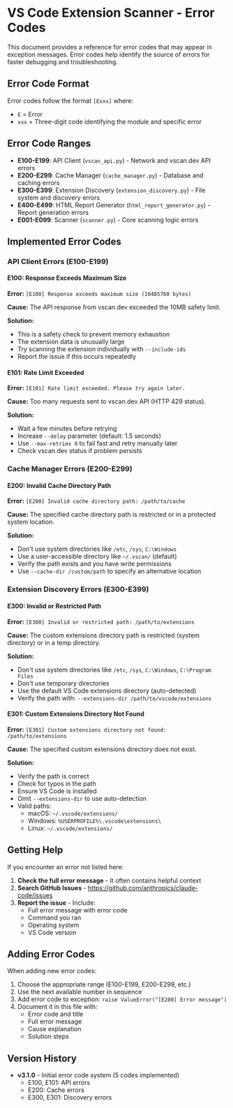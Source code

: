 # VS Code Extension Scanner - Error Codes

This document provides a reference for error codes that may appear in exception messages.
Error codes help identify the source of errors for faster debugging and troubleshooting.

## Error Code Format

Error codes follow the format `[Exxx]` where:
- `E` = Error
- `xxx` = Three-digit code identifying the module and specific error

## Error Code Ranges

- **E100-E199**: API Client (`vscan_api.py`) - Network and vscan.dev API errors
- **E200-E299**: Cache Manager (`cache_manager.py`) - Database and caching errors
- **E300-E399**: Extension Discovery (`extension_discovery.py`) - File system and discovery errors
- **E400-E499**: HTML Report Generator (`html_report_generator.py`) - Report generation errors
- **E001-E099**: Scanner (`scanner.py`) - Core scanning logic errors

## Implemented Error Codes

### API Client Errors (E100-E199)

#### E100: Response Exceeds Maximum Size
**Error:** `[E100] Response exceeds maximum size (10485760 bytes)`

**Cause:** The API response from vscan.dev exceeded the 10MB safety limit.

**Solution:**
- This is a safety check to prevent memory exhaustion
- The extension data is unusually large
- Try scanning the extension individually with `--include-ids`
- Report the issue if this occurs repeatedly

#### E101: Rate Limit Exceeded
**Error:** `[E101] Rate limit exceeded. Please try again later.`

**Cause:** Too many requests sent to vscan.dev API (HTTP 429 status).

**Solution:**
- Wait a few minutes before retrying
- Increase `--delay` parameter (default: 1.5 seconds)
- Use `--max-retries 0` to fail fast and retry manually later
- Check vscan.dev status if problem persists

### Cache Manager Errors (E200-E299)

#### E200: Invalid Cache Directory Path
**Error:** `[E200] Invalid cache directory path: /path/to/cache`

**Cause:** The specified cache directory path is restricted or in a protected system location.

**Solution:**
- Don't use system directories like `/etc`, `/sys`, `C:\Windows`
- Use a user-accessible directory like `~/.vscan/` (default)
- Verify the path exists and you have write permissions
- Use `--cache-dir /custom/path` to specify an alternative location

### Extension Discovery Errors (E300-E399)

#### E300: Invalid or Restricted Path
**Error:** `[E300] Invalid or restricted path: /path/to/extensions`

**Cause:** The custom extensions directory path is restricted (system directory) or in a temp directory.

**Solution:**
- Don't use system directories like `/etc`, `/sys`, `C:\Windows`, `C:\Program Files`
- Don't use temporary directories
- Use the default VS Code extensions directory (auto-detected)
- Verify the path with: `--extensions-dir /path/to/vscode/extensions`

#### E301: Custom Extensions Directory Not Found
**Error:** `[E301] Custom extensions directory not found: /path/to/extensions`

**Cause:** The specified custom extensions directory does not exist.

**Solution:**
- Verify the path is correct
- Check for typos in the path
- Ensure VS Code is installed
- Omit `--extensions-dir` to use auto-detection
- Valid paths:
  - macOS: `~/.vscode/extensions/`
  - Windows: `%USERPROFILE%\.vscode\extensions\`
  - Linux: `~/.vscode/extensions/`

## Getting Help

If you encounter an error not listed here:

1. **Check the full error message** - It often contains helpful context
2. **Search GitHub Issues** - https://github.com/anthropics/claude-code/issues
3. **Report the issue** - Include:
   - Full error message with error code
   - Command you ran
   - Operating system
   - VS Code version

## Adding Error Codes

When adding new error codes:

1. Choose the appropriate range (E100-E199, E200-E299, etc.)
2. Use the next available number in sequence
3. Add error code to exception: `raise ValueError("[E200] Error message")`
4. Document it in this file with:
   - Error code and title
   - Full error message
   - Cause explanation
   - Solution steps

## Version History

- **v3.1.0** - Initial error code system (5 codes implemented)
  - E100, E101: API errors
  - E200: Cache errors
  - E300, E301: Discovery errors
